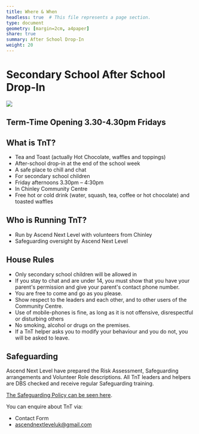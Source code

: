 ```yaml
---
title: Where & When
headless: true  # This file represents a page section.
type: document
geometry: [margin=2cm, a4paper]
share: true
summary: After School Drop-In
weight: 20
---
```

# Secondary School After School Drop-In

![](media/7fbe9a5560efb70f660c1e14bc23b0a4.png)

## Term-Time Opening 3.30-4.30pm Fridays

## What is TnT?

-   Tea and Toast (actually Hot Chocolate, waffles and toppings)
-   After-school drop-in at the end of the school week
-   A safe place to chill and chat
-   For secondary school children
-   Friday afternoons 3.30pm – 4:30pm
-   In Chinley Community Centre
-   Free hot or cold drink (water, squash, tea, coffee or hot chocolate) and toasted waffles

## Who is Running TnT?

-   Run by Ascend Next Level with volunteers from Chinley
-   Safeguarding oversight by Ascend Next Level

## House Rules

-   Only secondary school children will be allowed in
-   If you stay to chat and are under 14, you must show that you have your parent's permission and give your parent's contact phone number.
-   You are free to come and go as you please.
-   Show respect to the leaders and each other, and to other users of the Community Centre.
-   Use of mobile-phones is fine, as long as it is not offensive, disrespectful or disturbing others
-   No smoking, alcohol or drugs on the premises.
-   If a TnT helper asks you to modify your behaviour and you do not, you will be asked to leave.

## Safeguarding

Ascend Next Level have prepared the Risk Assessment, Safeguarding arrangements and Volunteer Role descriptions. All TnT leaders and helpers are DBS checked and receive regular Safeguarding training.

[The Safeguarding Policy can be seen here](https://docs.google.com/document/d/1JWWDKvsyEFi-WyY9fUl8ISyQ_DP5Sb7Qf4PoVJKeHDU/edit?usp=drive_link).

You can enquire about TnT via:

-   Contact Form
-   ascendnextleveluk@gmail.com
